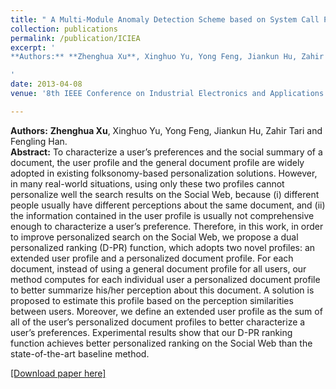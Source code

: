 ```yaml
---
title: " A Multi-Module Anomaly Detection Scheme based on System Call Prediction"
collection: publications
permalink: /publication/ICIEA
excerpt: '
**Authors:** **Zhenghua Xu**, Xinghuo Yu, Yong Feng, Jiankun Hu, Zahir Tari and Fengling Han.

'
date: 2013-04-08
venue: '8th IEEE Conference on Industrial Electronics and Applications (ICIEA), 2013. **(EI & ISTP)**'

---
```

**Authors:** **Zhenghua Xu**, Xinghuo Yu, Yong Feng, Jiankun Hu, Zahir Tari and Fengling Han.    
**Abstract:** To characterize a user’s preferences and the social summary of a document, the user profile and the general document profile are widely adopted in existing folksonomy-based personalization solutions. However, in many real-world situations, using only these two profiles cannot personalize well the search results on the Social Web, because (i) different people usually have different perceptions about the same document, and (ii) the information contained in the user profile is usually not comprehensive enough to characterize a user’s preference. Therefore, in this work, in order to improve personalized search on the Social Web, we propose a dual personalized ranking (D-PR) function, which adopts two novel profiles: an extended user profile and a personalized document profile. For each document, instead of using a general document profile for all users, our method computes for each individual user a personalized document profile to better summarize his/her perception about this document. A solution is proposed to estimate this profile based on the perception similarities between users. Moreover, we define an extended user profile as the sum of all of the user’s personalized document profiles to better characterize a user’s preferences. Experimental results show that our D-PR ranking function achieves better personalized ranking on the Social Web than the state-of-the-art baseline method.

[[Download paper here]](http://zhx-hebut.github.io/files/ICIEA.pdf)
